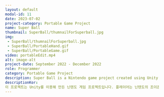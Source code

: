 ```yaml
---
layout: default
modal-id: 11
date: 2023-07-02
project-category: Portable Game Project
name: Super Ball
thumbnail: SuperBall/thumnailForSuperball.jpg
img: 
 - SuperBall/thumnailForSuperball.jpg
 - SuperBall/PortableHand.gif
 - SuperBall/PortableGame.gif
video: portableEdit.mp4
alt: image-alt
project-date: September 2022 - December 2022
role: Programmer
category: Portable Game Project
description: Super Ball is a Nintendo game project created using Unity. Players can throw bowling balls using Nintendo's Joycon, and they have to knock down pins and get score. <br/> The project was built with C# and implemented with the Unity engine.  Also, it is a three-person team project and this project was carried out using the Nintendo development kit. <br/> Due to the short timeframe and the learning process of Nintendo development, this project has a relatively simple game structure. However, my team has added the ability to directly recognize the joycon and throw the ball by calculating the angle at which the player is holding the joycon and the speed at which the player moved the joycon. <br/> It was a meaningful time to develop Nintendo game myself. It was very difficult to get the Joycon's movement input and make it respond in real time, but I was proud to get good results. In particular, this project was very difficult because it couldn't find any resource on the Internet at all, and it had to be helped by a given example code. In addition, time was very tight due to time and space constraints, but I was able to solve problems by constantly trying and meeting with the members.
descriptionKor: 
이 프로젝트는 Unity를 이용해 만든 닌텐도 게임 프로젝트입니다. 플레이어는 닌텐도의 조이콘을 이용해 불링공을 던질 수 있으며 볼링공을 던져 핀을 쓰러뜨리고 점수를 많이 획득해야 합니다. <br/> 이 프로젝트는 C#으로 제작되었으며 Unity 엔진으로 구현되었습니다.  3인 팀 프로젝트로 이 프로젝트는 독특하게 닌텐도 development kit를 사용하여 진행된 프로젝트입니다. <br/> 짧은 시간 안에 프로젝트를 진행해야 했으며 닌텐도 개발을 배우고 있는 와중에 만들어진 프로젝트이기 때문에 비교적 간단한 게임 양식을 가집니다. 하지만 직접 조이콘을 인식하고 플레이어가 조이콘을 들고 있는 각도와 플레이어가 조이콘을 움직인 속도를 계산하여 공을 던질 수 있도록 하였습니다. <br/> 닌텐도 개발을 직접 해볼 수 있는 뜻깊은 시간이었습니다. 조이콘의 움직임의 입력을 받아 실시간으로 반응하도록 만드는 것은 매우 어려웠지만 좋은 결과물을 얻을 수 있어서 뿌듯했습니다. 특히나 이 프로젝트는 인터넷에서 자료를 아예 찾을 수 없고 오로지 주어진 예제 코드 정도의 도움을 받아야 했으며 시간이 매우 촉박했었기 때문에 많은 어려움을 겪었지만 끊임없이 시도하고 또 코딩하면서 문제들을 해결해 나갈 수 있었습니다.
---
```


